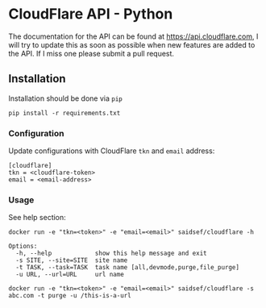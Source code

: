 # CloudFlare API - Python

The documentation for the API can be found at https://api.cloudflare.com, I will try to update this as soon as possible when new features are added to the API. If I miss one please submit a pull request.

## Installation

Installation should be done via `pip`

```shell
pip install -r requirements.txt
```

### Configuration

Update configurations with CloudFlare `tkn` and `email` address:

```
[cloudflare]
tkn = <cloudflare-token>
email = <email-address>
```

### Usage

See help section:

```shell
docker run -e "tkn=<token>" -e "email=<email>" saidsef/cloudflare -h

Options:
  -h, --help            show this help message and exit
  -s SITE, --site=SITE  site name
  -t TASK, --task=TASK  task name [all,devmode,purge,file_purge]
  -u URL, --url=URL     url name

```

```shell
docker run -e "tkn=<token>" -e "email=<email>" saidsef/cloudflare -s abc.com -t purge -u /this-is-a-url
```
